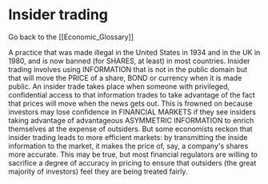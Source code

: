 # Insider trading

Go back to the [[Economic_Glossary]]


A practice that was made illegal in the United States in 1934 and in the UK in 1980, and is now banned (for SHARES, at least) in most countries. Insider trading involves using INFORMATION that is not in the public domain but that will move the PRICE of a share, BOND or currency when it is made public. An insider trade takes place when someone with privileged, confidential access to that information trades to take advantage of the fact that prices will move when the news gets out. This is frowned on because investors may lose confidence in FINANCIAL MARKETS if they see insiders taking advantage of advantageous ASYMMETRIC INFORMATION to enrich themselves at the expense of outsiders. But some economists reckon that insider trading leads to more efficient markets: by transmitting the inside information to the market, it makes the price of, say, a company's shares more accurate. This may be true, but most financial regulators are willing to sacrifice a degree of accuracy in pricing to ensure that outsiders (the great majority of investors) feel they are being treated fairly.

